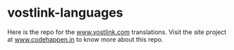 vostlink-languages
==================

Here is the repo for the www.vostlink.com translations. Visit the site project at www.codehappen.in to know more about this repo.
